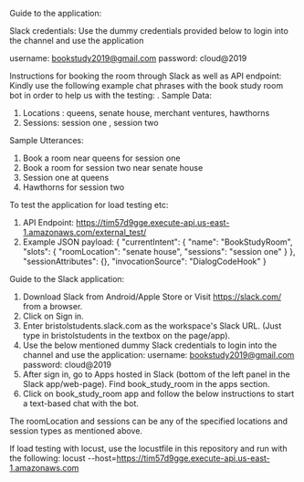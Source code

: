 Guide to the application:

Slack credentials:
Use the dummy credentials provided below to login into the channel and use the application

username: bookstudy2019@gmail.com
password: cloud@2019

Instructions for booking the room through Slack as well as API endpoint:
Kindly use the following example chat phrases with the book study room bot in order to help us with the testing:
.
Sample Data:
1. Locations : queens, senate house, merchant ventures, hawthorns
2. Sessions: session one , session two

Sample Utterances:
1. Book a room near queens for session one
2. Book a room for session two near senate house
3. Session one at queens
4. Hawthorns for session two

To test the application for load testing etc:

1. API Endpoint: https://tim57d9gge.execute-api.us-east-1.amazonaws.com/external_test/
2. Example JSON payload:
{
  "currentIntent": {
    "name": "BookStudyRoom",
    "slots": {
      "roomLocation": "senate house",
      "sessions": "session one"
    }
  },
  "sessionAttributes": {},
  "invocationSource": "DialogCodeHook"
}

Guide to the Slack application:

1. Download Slack from Android/Apple Store or Visit https://slack.com/ from a browser.
2. Click on Sign in.
3. Enter bristolstudents.slack.com as the workspace's Slack URL. (Just type in bristolstudents in the textbox on the page/app).
4. Use the below mentioned dummy Slack credentials to login into the channel and use the application:
    username: bookstudy2019@gmail.com
    password: cloud@2019
5. After sign in, go to Apps hosted in Slack (bottom of the left panel in the Slack app/web-page). Find book_study_room in the apps section.
6. Click on book_study_room app and follow the below instructions to start a text-based chat with the bot.

The roomLocation and sessions can be any of the specified locations and session types as mentioned above.

If load testing with locust, use the locustfile in this repository and run with the following:
locust --host=https://tim57d9gge.execute-api.us-east-1.amazonaws.com
